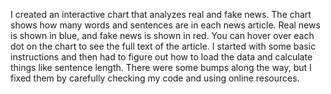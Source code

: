 I created an interactive chart that analyzes real and fake news. The chart shows how many words and sentences are in each news article. Real news is shown in blue, and fake news is shown in red. You can hover over each dot on the chart to see the full text of the article. I started with some basic instructions and then had to figure out how to load the data and calculate things like sentence length. There were some bumps along the way, but I fixed them by carefully checking my code and using online resources.
